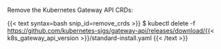 ---
---
Remove the Kubernetes Gateway API CRDs:

{{< text syntax=bash snip_id=remove_crds >}}
$ kubectl delete -f https://github.com/kubernetes-sigs/gateway-api/releases/download/{{< k8s_gateway_api_version >}}/standard-install.yaml
{{< /text >}}
